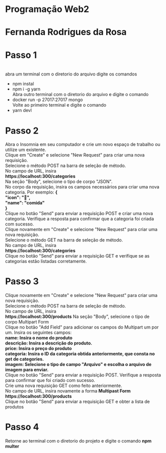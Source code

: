 # Programação Web2
# Fernanda Rodrigues da Rosa
<h1>Passo 1</h1>
<br>
abra um terminal com o diretorio do arquivo digite os comandos
<ul>
<li>npm instal</li>
<li>npm i -g yarn</li>
Abra outro terminal com o diretorio do arquivo e digite o comando 
<li>docker run -p 27017:27017 mongo</li>
Volte ao primeiro terminal e digite o comando
<li>yarn devl</li>
 </ul>
<h1>Passo 2</h1>
 Abra o Insomnia em seu computador e crie um novo espaço de trabalho ou utilize um existente.
<br>
 Clique em "Create" e selecione "New Request" para criar uma nova requisição.
<br>
Selecione o método POST na barra de seleção de método.
<br>
No campo de URL, insira
<br>
<strong>https://localhost:300/categories</strong>
<br>
Na seção "Body", selecione o tipo de corpo "JSON".
<br>
No corpo da requisição, insira os campos necessários para criar uma nova categoria. Por exemplo:
<strong>{
  <br>
  "icon": "🍔",
  <br>
  "name": "comida"
  <br>
}</strong>
<br>
Clique no botão "Send" para enviar a requisição POST e criar uma nova categoria. Verifique a resposta para confirmar que a categoria foi criada com sucesso.
<br>
Clique novamente em "Create" e selecione "New Request" para criar uma nova requisição.
<br>
Selecione o método GET na barra de seleção de método.
<br>
 No campo de URL, insira
  <br>
<strong>https://localhost:300/categories</strong>
<br>
Clique no botão "Send" para enviar a requisição GET e verifique se as categorias estão listadas corretamente. 
<h1>Passo 3</h1>
Clique novamente em "Create" e selecione "New Request" para criar uma nova requisição.
<br>
Selecione o método POST na barra de seleção de método.
<br>
No campo de URL, insira
<br>
<strong>https://localhost:300/products</strong>
Na seção "Body", selecione o tipo de corpo Multipart Form
<br>
Clique no botão "Add Field" para adicionar os campos do Multipart um por um. Insira os seguintes campos:
<br>
<strong>
name: Insira o nome do produto
<br>
descrição: Insira a descrição do produto.
<br>
price: Insira o preço do produto
<br>
categoria: Insira o ID da categoria obtida anteriormente, que consta no get de categories.
<br>
imagem: Selecione o tipo de campo "Arquivo" e escolha o arquivo de imagem para enviar.
<br>
</strong>
Clique no botão "Send" para enviar a requisição POST. Verifique a resposta para confirmar que foi criado com sucesso.
<br>
Crie uma nova requisição GET como feito anteriormente.
<br>
No campo de URL, insira novamente a forma <strong>Multipast Form</strong>
<br>
<strong>https://localhost:300/products</strong>
<br>
Clique no botão "Send" para enviar a requisição GET e obter a lista de produtos
<h1>Passo 4</h1>
Retorne ao terminal com o diretorio do projeto e digite o comando <strong>npm multer</strong>
  
  
